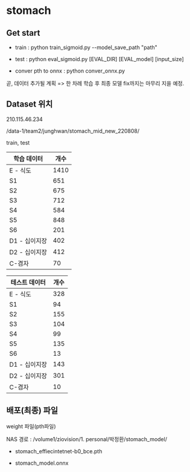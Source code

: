 # stomach

## Get start 

* train : python train_sigmoid.py --model_save_path "path" 

* test : python eval_sigmoid.py [EVAL_DIR] [EVAL_model] [input_size] 

* conver pth to onnx : python conver_onnx.py

곧, 데이터 추가될 계획 => 한 차례 학습 후 최종 모델 fix까지는 마무리 지을 예정.

## Dataset 위치

210.115.46.234  

/data-1/team2/junghwan/stomach_mid_new_220808/

train, test

| 학습 데이터 | 개수 |                  
| --- | --- |
| E - 식도 | 1410 |
| S1 | 651 |
| S2 | 675 |
| S3 | 712 |
| S4 | 584 |
| S5 | 848 |
| S6 | 201 |
| D1 - 십이지장 |  402 |
| D2 - 십이지장 | 412 |
| C-겸자 | 70 |


| 테스트 데이터 | 개수 |
| --- | --- |
| E - 식도 | 328 |
| S1 | 94 |
| S2 | 155 |
| S3 | 104 |
| S4 | 99 |
| S5 | 135 |
| S6 | 13 |
| D1 - 십이지장 |  143 |
| D2 - 십이지장 | 301 |
| C-겸자 | 10 |


## 배포(최종) 파일

weight 파일(pth파일)

NAS 경로 :  /volume1/ziovision/1. personal/박정환/stomach_model/

* stomach_effiecintetnet-b0_bce.pth

* stomach_model.onnx  
